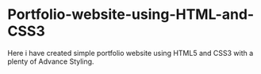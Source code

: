 # Portfolio-website-using-HTML-and-CSS3
Here i have created simple portfolio website using HTML5 and CSS3 with a plenty of Advance Styling.
